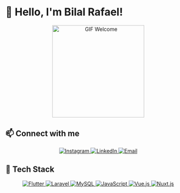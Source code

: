 # 👋 Hello, I'm Bilal Rafael!

<p align="center">
  <img src="https://media0.giphy.com/media/v1.Y2lkPTc5MGI3NjExNWh1NmNlbGw0NGxsMTZlaDE0cGJ3azRsZnM0OGdoOGJyNnl5cG9tbSZlcD12MV9pbnRlcm5hbF9naWZfYnlfaWQmY3Q9Zw/Tg9jENf7x11tdJnyMQ/giphy.gif" width="250px" alt="GIF Welcome">
</p>

## 📫 Connect with me
<p align="center">
  <a href="https://instagram.com/bilalrafaelyunanta" target="_blank">
    <img src="https://img.shields.io/badge/-Instagram-E4405F?style=for-the-badge&logo=instagram&logoColor=white" alt="Instagram">
  </a>
  <a href="https://www.linkedin.com/in/blal rafael yunanta/" target="_blank">
    <img src="https://img.shields.io/badge/-LinkedIn-0077B5?style=for-the-badge&logo=linkedin&logoColor=white" alt="LinkedIn">
  </a>
  <a href="mailto:bilalrafaelyunanta@gmail.com" target="_blank">
    <img src="https://img.shields.io/badge/-Email-D14836?style=for-the-badge&logo=gmail&logoColor=white" alt="Email">
  </a>
</p>

## 🚀 Tech Stack
<p align="center">
  <a href="https://flutter.dev" target="_blank">
    <img src="https://img.shields.io/badge/Flutter-02569B?style=for-the-badge&logo=flutter&logoColor=white" alt="Flutter">
  </a>
  <a href="https://laravel.com" target="_blank">
    <img src="https://img.shields.io/badge/Laravel-FF2D20?style=for-the-badge&logo=laravel&logoColor=white" alt="Laravel">
  </a>
  <a href="https://www.mysql.com" target="_blank">
    <img src="https://img.shields.io/badge/MySQL-4479A1?style=for-the-badge&logo=mysql&logoColor=white" alt="MySQL">
  </a>
  <a href="https://developer.mozilla.org/en-US/docs/Web/JavaScript" target="_blank">
    <img src="https://img.shields.io/badge/JavaScript-F7DF1E?style=for-the-badge&logo=javascript&logoColor=black" alt="JavaScript">
  </a>
  <a href="https://vuejs.org" target="_blank">
    <img src="https://img.shields.io/badge/Vue.js-4FC08D?style=for-the-badge&logo=vue.js&logoColor=white" alt="Vue.js">
  </a>
  <a href="https://nuxt.com" target="_blank">
    <img src="https://img.shields.io/badge/Nuxt.js-00C58E?style=for-the-badge&logo=nuxt.js&logoColor=white" alt="Nuxt.js">
  </a>
</p>
